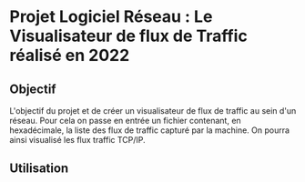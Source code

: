 # Projet Logiciel Réseau : Le Visualisateur de flux de Traffic réalisé en 2022

## Objectif 
L'objectif du projet et de créer un visualisateur de flux de traffic au sein d'un réseau. Pour cela on passe en entrée un fichier contenant, en hexadécimale, la liste des flux de traffic capturé par la machine. On pourra ainsi visualisé les flux traffic TCP/IP.

## Utilisation



